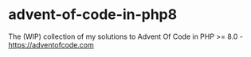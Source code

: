 # advent-of-code-in-php8
The (WIP) collection of my solutions to Advent Of Code in PHP >= 8.0 - https://adventofcode.com
